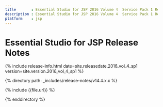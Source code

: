 ```yaml
---
title 		: Essential Studio for JSP 2016 Volume 4  Service Pack 1 Release Notes
description : Essential Studio for JSP 2016 Volume 4  Service Pack 1 Release Notes
platform    : jsp
---
```


# Essential Studio for JSP Release Notes  

{% include release-info.html date=site.releasedate.2016_vol_4_sp1 version=site.version.2016_vol_4_sp1 %} 

{% directory path: _includes/release-notes/v14.4.x.x %}

{% include {{file.url}} %}

{% enddirectory %}
